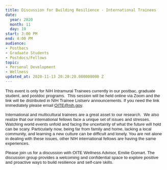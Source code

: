 ```yaml
---
title: Discussion for Building Resilience - International Trainees
date:
  year: 2020
  month: 11
  day: 19
start: 3:00 PM
end: 4:00 PM
audience:
- Postbacs
- Graduate Students
- Postdocs/Fellows
topic:
- Personal Development
- Wellness
updated_at: 2020-11-13 20:20:20.000000000 Z
---
```

<span style="font-family: arial, helvetica, sans-serif; font-size:
10pt;">This event is only for NIH Intramural Trainees currently in our
postbac, graduate student, and postdoc programs.  This session will be
held online via Zoom and the link will be distributed in NIH Trainee
Listserv announcements. If you need the link immediately please email
OITE@nih.gov. </span>

<span style="font-family: arial, helvetica, sans-serif; font-size:
10pt;">International and multicultural trainees are a great asset to our
research.  We also realize that our international fellows face a unique
set of issues and stresses. Watching world events unfold and facing the
uncertainty of what the future will hold can be scary. Particularly now,
being far from family and home, lacking a local community, and learning
a new culture can be difficult and lonely. You are not alone in dealing
with these issues, other NIH international fellows are having the same
experiences. </span>

<span style="font-family: arial, helvetica, sans-serif; font-size:
10pt;">Please join us for a discussion with OITE Wellness Advisor,
Emilie Gomart. The discussion group provides a welcoming and
confidential space to explore positive and proactive ways to build
resilience and self-care skills.</span>
